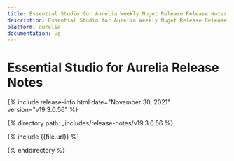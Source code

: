 ```yaml
---
title: Essential Studio for Aurelia Weekly Nuget Release Release Notes  
description: Essential Studio for Aurelia Weekly Nuget Release Release Notes  
platform: aurelia
documentation: ug
---
```


# Essential Studio for Aurelia  Release Notes  

{% include release-info.html date="November 30, 2021"  version="v19.3.0.56" %} 


{% directory path: _includes/release-notes/v19.3.0.56 %}

{% include {{file.url}} %}

{% enddirectory %}